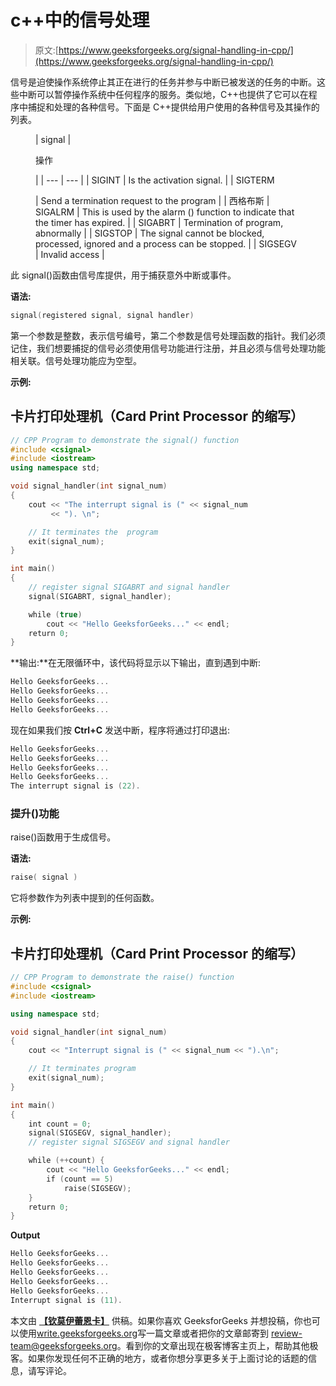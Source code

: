 # c++中的信号处理

> 原文:[https://www.geeksforgeeks.org/signal-handling-in-cpp/](https://www.geeksforgeeks.org/signal-handling-in-cpp/)

信号是迫使操作系统停止其正在进行的任务并参与中断已被发送的任务的中断。这些中断可以暂停操作系统中任何程序的服务。类似地，C++也提供了它可以在程序中捕捉和处理的各种信号。下面是 C++提供给用户使用的各种信号及其操作的列表。

<figure class="table">

| signal | 

操作

 |
| --- | --- |
| SIGINT | Is the activation signal. |
| SIGTERM

 | Send a termination request to the program |
| 西格布斯 | SIGALRM | This is used by the alarm () function to indicate that the timer has expired. |
| SIGABRT | Termination of program, abnormally |
| SIGSTOP | The signal cannot be blocked, processed, ignored and a process can be stopped. |
| SIGSEGV | Invalid access |

</figure>

此 signal()函数由信号库提供，用于捕获意外中断或事件。

**语法:**

```cpp
signal(registered signal, signal handler)
```

第一个参数是整数，表示信号编号，第二个参数是信号处理函数的指针。我们必须记住，我们想要捕捉的信号必须使用信号功能进行注册，并且必须与信号处理功能相关联。信号处理功能应为空型。

**示例:**

## 卡片打印处理机（Card Print Processor 的缩写）

```cpp
// CPP Program to demonstrate the signal() function
#include <csignal>
#include <iostream>
using namespace std;

void signal_handler(int signal_num)
{
    cout << "The interrupt signal is (" << signal_num
         << "). \n";

    // It terminates the  program
    exit(signal_num);
}

int main()
{
    // register signal SIGABRT and signal handler
    signal(SIGABRT, signal_handler);

    while (true)
        cout << "Hello GeeksforGeeks..." << endl;
    return 0;
}
```

**输出:**在无限循环中，该代码将显示以下输出，直到遇到中断:

```cpp
Hello GeeksforGeeks...
Hello GeeksforGeeks...
Hello GeeksforGeeks...
Hello GeeksforGeeks...
```

现在如果我们按 **Ctrl+C** 发送中断，程序将通过打印退出:

```cpp
Hello GeeksforGeeks...
Hello GeeksforGeeks...
Hello GeeksforGeeks...
Hello GeeksforGeeks...
The interrupt signal is (22).
```

### 提升()功能

raise()函数用于生成信号。

**语法:**

```cpp
raise( signal )
```

它将参数作为列表中提到的任何函数。

**示例:**

## 卡片打印处理机（Card Print Processor 的缩写）

```cpp
// CPP Program to demonstrate the raise() function
#include <csignal>
#include <iostream>

using namespace std;

void signal_handler(int signal_num)
{
    cout << "Interrupt signal is (" << signal_num << ").\n";

    // It terminates program
    exit(signal_num);
}

int main()
{
    int count = 0;
    signal(SIGSEGV, signal_handler);
    // register signal SIGSEGV and signal handler

    while (++count) {
        cout << "Hello GeeksforGeeks..." << endl;
        if (count == 5)
            raise(SIGSEGV);
    }
    return 0;
}
```

**Output**

```cpp
Hello GeeksforGeeks...
Hello GeeksforGeeks...
Hello GeeksforGeeks...
Hello GeeksforGeeks...
Hello GeeksforGeeks...
Interrupt signal is (11).
```

本文由 [**【钦莫伊蕾恩卡】**](https://auth.geeksforgeeks.org/profile.php?user=lenkachinmoy) 供稿。如果你喜欢 GeeksforGeeks 并想投稿，你也可以使用[write.geeksforgeeks.org](http://www.write.geeksforgeeks.org)写一篇文章或者把你的文章邮寄到 review-team@geeksforgeeks.org。看到你的文章出现在极客博客主页上，帮助其他极客。如果你发现任何不正确的地方，或者你想分享更多关于上面讨论的话题的信息，请写评论。